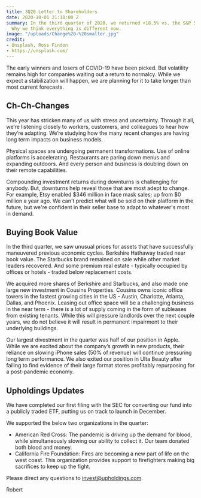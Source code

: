 ```yaml
---
title: 3Q20 Letter to Shareholders
date: 2020-10-01 21:10:00 Z
summary: In the third quarter of 2020, we returned +18.5% vs. the S&P 500 at +8.5%.
  Why we think everything is different now.
image: "/uploads/Change%20-%20smaller.jpg"
credit:
- Unsplash, Ross Findon
- https://unsplash.com/
---
```


The early winners and losers of COVID-19 have been picked. But volatility remains high for companies waiting out a return to normalcy. While we expect a stabilization will happen, we are planning for it to take longer than most current forecasts.

## Ch-Ch-Changes
This year has stricken many of us with stress and uncertainty. Through it all, we’re listening closely to workers, customers, and colleagues to hear how they’re adapting. We’re studying how the many recent changes are having long term impacts on business models.

Physical spaces are undergoing permanent transformations. Use of online platforms is accelerating. Restaurants are paring down menus and expanding outdoors. And every person and business is doubling down on their remote capabilities.

Compounding investment returns during downturns is challenging for anybody. But, downturns help reveal those that are most adept to change. For example, Etsy enabled $346 million in face mask sales; up from $0 million a year ago. We can't predict what will be sold on their platform in the future, but we're confident in their seller base to adapt to whatever's most in demand.

## Buying Book Value
In the third quarter, we saw unusual prices for assets that have successfully maneuvered previous economic cycles. Berkshire Hathaway traded near book value. The Starbucks brand remained on sale while other market leaders recovered. And some premium real estate - typically occupied by offices or hotels - traded below replacement costs.

We acquired more shares of Berkshire and Starbucks, and also made one large new investment in Cousins Properties. Cousins owns iconic office towers in the fastest growing cities in the US - Austin, Charlotte, Atlanta, Dallas, and Phoenix. Leasing out office space will be a challenging business in the near term - there is a lot of supply coming in the form of subleases from existing tenants. While this will pressure landlords over the next couple years, we do not believe it will result in permanent impairment to their underlying buildings.

Our largest divestment in the quarter was half of our position in Apple. While we are excited about the company’s growth in new products, their reliance on slowing iPhone sales (50% of revenue) will continue pressuring long term performance. We also exited our position in Ulta Beauty after failing to find evidence of their large format stores profitably repurposing for a post-pandemic economy. 

## Upholdings Updates
We have completed our first filing with the SEC for converting our fund into a publicly traded ETF, putting us on track to launch in December.

We supported the below two organizations in the quarter:

* American Red Cross: The pandemic is driving up the demand for blood, while simultaneously slowing our ability to collect it. Our team donated both blood and money.
* California Fire Foundation: Fires are becoming a new part of life on the west coast. This organization provides support to firefighters making big sacrifices to keep up the fight.

Please direct any questions to invest@upholdings.com.

Robert